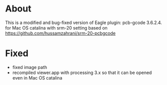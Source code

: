 # About
This is a modified and bug-fixed version of Eagle plugin: pcb-gcode 3.6.2.4. for Mac OS catalina with srm-20 setting based on https://github.com/hussamzahrani/srm-20-pcbgcode

# Fixed
- fixed image path
- recompiled viewer.app with processing 3.x so that it can be opened even in Mac OS catalina
